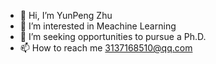 - 👋 Hi, I’m YunPeng Zhu
- 👀 I’m interested in Meachine Learning
- 💞️ I’m seeking opportunities to pursue a Ph.D.
- 📫 How to reach me 3137168510@qq.com

<!---
ZzYyPp47/ZzYyPp47 is a ✨ special ✨ repository because its `README.md` (this file) appears on your GitHub profile.
You can click the Preview link to take a look at your changes.
--->
